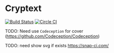 # Cryptext

[![Build Status](https://travis-ci.org/ReenExe/Cryptext.svg)](https://travis-ci.org/ReenExe/Cryptext)
[![Circle CI](https://circleci.com/gh/ReenExe/Cryptext.svg?style=svg)](https://circleci.com/gh/ReenExe/Cryptext)

TODO: Need use `Codeception` for cover (https://github.com/Codeception/Codeception)

TODO: need show svg if exists https://snap-ci.com/
